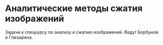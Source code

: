 Аналитические методы сжатия изображений
=======================================

Задачи к спецкурсу по анализу и сжатию изображений. Ведут Борбунов и Глазырина.
